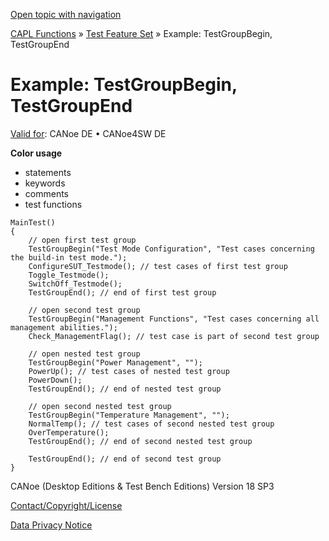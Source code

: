 [Open topic with navigation](../../../../../CANoeDEFamily.htm#Topics/CAPLFunctions/Test/Functions/CAPLfunctionsTFSExampleTestGroupBeginTestGroupEnd.md)

[CAPL Functions](../../CAPLfunctions.md) » [Test Feature Set](../CAPLfunctionsTFSOverview.md) » Example: TestGroupBegin, TestGroupEnd

# Example: TestGroupBegin, TestGroupEnd

[Valid for](../../../Shared/FeatureAvailability.md): CANoe DE • CANoe4SW DE

**Color usage**

- statements
- keywords
- comments
- test functions

```
MainTest()
{
    // open first test group
    TestGroupBegin("Test Mode Configuration", "Test cases concerning the build-in test mode.");
    ConfigureSUT_Testmode(); // test cases of first test group
    Toggle_Testmode();
    SwitchOff_Testmode();
    TestGroupEnd(); // end of first test group

    // open second test group
    TestGroupBegin("Management Functions", "Test cases concerning all management abilities.");
    Check_ManagementFlag(); // test case is part of second test group

    // open nested test group
    TestGroupBegin("Power Management", "");
    PowerUp(); // test cases of nested test group
    PowerDown();
    TestGroupEnd(); // end of nested test group

    // open second nested test group
    TestGroupBegin("Temperature Management", "");
    NormalTemp(); // test cases of second nested test group
    OverTemperature();
    TestGroupEnd(); // end of second nested test group

    TestGroupEnd(); // end of second test group
}
```

CANoe (Desktop Editions & Test Bench Editions) Version 18 SP3

[Contact/Copyright/License](../../../Shared/ContactCopyrightLicense.md)

[Data Privacy Notice](https://www.vector.com/int/en/company/get-info/privacy-policy/)

